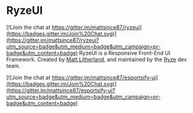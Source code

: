 # RyzeUI

[![Join the chat at https://gitter.im/mattsince87/ryzeui](https://badges.gitter.im/Join%20Chat.svg)](https://gitter.im/mattsince87/ryzeui?utm_source=badge&utm_medium=badge&utm_campaign=pr-badge&utm_content=badge)
RyzeUI is a Responsive Front-End UI Framework. Created by [Matt Litherland](http://twitter.com/mattsince87), and maintained by the [Ryze](http://esportsify.com/team) dev team.

[![Join the chat at https://gitter.im/mattsince87/esportsify-ui](https://badges.gitter.im/Join%20Chat.svg)](https://gitter.im/mattsince87/esportsify-ui?utm_source=badge&utm_medium=badge&utm_campaign=pr-badge&utm_content=badge)
